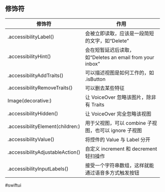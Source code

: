 ## 修饰符

| 修饰符                              | 作用                                            |
| -------------------------------- | --------------------------------------------- |
| .accessibilityLabel()            | 会被立即读取，应该是一段简短的文字，如“Delete”                   |
| .accessibilityHint()             | 会在短暂延迟后读取，如“Deletes an email from your inbox” |
| .accessibilityAddTraits()        | 可以描述视图是如何工作的，如 .isButton                      |
| .accessibilityRemoveTraits()     | 可以删去某些特征                                      |
| Image(decorative:)               | 让 VoiceOver 忽略该图片，除非有 Traits                  |
| .accessibilityHidden()           | 让 VoiceOver 完全忽略该视图                           |
| .accessibilityElement(children:) | 用于父视图，可以 combine 子视图，也可以 ignore 子视图           |
| .accessibilityValue()            | 将控件的 Value 与 Label 分开                         |
| .accessibilityAdjustableAction() | 自定义 increment 和 decrement 轻扫操作                |
| .accessibilityInputLabels()      | 接受一个字符串数组，这样就能通过语音多方式触发按钮                     |

#swiftui 